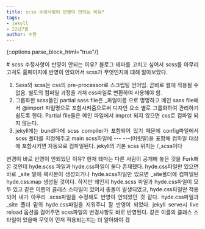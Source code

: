 ```yaml
---
title: scss 수정사항이 반영이 안되는 이유?
tags:
- jekyll
- 22년7월
author: 수현
---
```


{::options parse_block_html="true"/}
<div style = "text-align: justify">
# scss 수정사항이 반영이 안되는 이유?
블로그 테마를 고치고 싶어서 scss를 아무리 고쳐도 홈페이지에 반영이 안되어서 scss가 무엇인지에 대해 알아보았다.


1) Sass와 scss는 css의 pre-processor로 스크립팅 언어임. 곧바로 웹에 적용될 수 없음. 별도의 컴파일 과정을 거쳐 css파일로 변환하여 사용해야 함.  
2) 그룹화한 scss들인 partial sass file은 _파일이름 으로 명명하고 메인 sass file에서 @import 파일명으로 포함시켜줌으로써 디자인 요소 별로 그룹화하여 관리하기 쉽도록 한다. Partial file들은 메인 파일에서 improt 되지 않으면 css로 컴파일 되지 않는다.  
3) jekyll에는 bundl다에 scss compiler가 포함되어 있기 때문에 config파일에서 scss 폴더를 지정해주고 main scss파일에 --- ---(머릿말)을 포함해 컴파일 대상에 포함시키면 자동으로 컴파일된다. jekyll의 기본 scss 위치는 /_scss이다

변경이 바로 반영이 안되었던 이유? 현재 테마는 다른 사람이 공개해 놓은 것을 Fork해온 것인데 hyde.scss 파일과 hyde.css파일이 둘다 존재했다. hyde.css파일만 있으면 바로 _site 밑에 복사본이 생성되거나 hyde.scss파일만 있으면 _site폴더에 컴파일된 hyde.css.map 생성될 것이다.
하지만 왜인지 hyde.scss 파일과 hyde.css파일이 모두 있고 같은 이름의 클래스 스타일이 있어서 충돌이 발생되었고, hyde.css파일만 적용되어 내가 아무리 .scss파일을 수정해도 반영이 안되었던 것 같다. hyde.css파일과 _site 폴더 밑의 hyde.css파일을 지워주니 잘 반영이 되었다. jekyll serve시 live reload 옵션을 걸어주면 scss파일의 변경사항도 바로 반영된다.
같은 이름의 클래스 스타일이 있을때 무엇이 먼저 적용되는지는 더 알아봐야 겠 
</div>